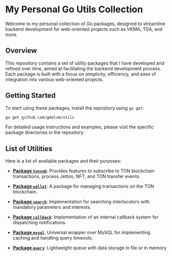 # My Personal Go Utils Collection

Welcome to my personal collection of Go packages, designed to streamline backend development for web-oriented projects such as VKMA, TGA, and more.

## Overview

This repository contains a set of utility packages that I have developed and refined over time, aimed at facilitating the backend development process. Each package is built with a focus on simplicity, efficiency, and ease of integration into various web-oriented projects.

## Getting Started

To start using these packages, install the repository using `go get`:

```bash
go get github.com/gmelum/utils
```

For detailed usage instructions and examples, please visit the specific package directories in the repository.

## List of Utilities

Here is a list of available packages and their purposes:

- [**Package `tonsub`**](https://github.com/GMELUM/utils/tree/main/tonsub): Provides features to subscribe to TON blockchain transactions, process Jetton, NFT, and TON transfer events.

- [**Package `wallet`**](https://github.com/GMELUM/utils/tree/main/wallet): A package for managing transactions on the TON blockchain.

- [**Package `search`**](https://github.com/GMELUM/utils/tree/main/wallet): Implementation for searching interlocutors with mandatory parameters and interests.

- [**Package `callback`**](https://github.com/GMELUM/utils/tree/main/callback): Implementation of an internal callback system for dispatching notifications.

- [**Package `mysql`**](https://github.com/GMELUM/utils/tree/main/mysql): Universal wrapper over MySQL for implementing caching and handling query timeouts.

- [**Package `query`**](https://github.com/GMELUM/utils/tree/main/query/sqlite): Lightweight queue with data storage in file or in memory